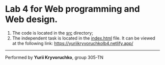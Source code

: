 # Lab 4 for Web programming and Web design.

1. The code is located in the [src](./src/) directory;
2. The independent task is located in the [index.html](./src/index.html) file. It can be viewed at the following link: 
https://yuriikryvoruchkolb4.netlify.app/

---

Performed by **Yurii Kryvoruchko**, group 305-TN